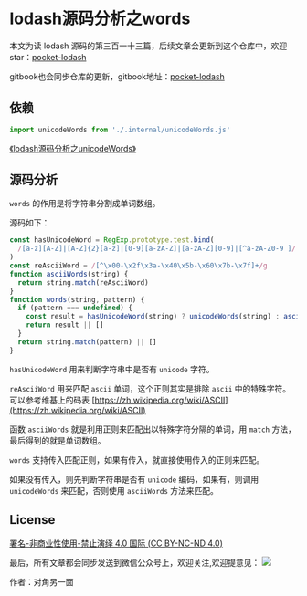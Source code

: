 # lodash源码分析之words

本文为读 lodash 源码的第三百一十三篇，后续文章会更新到这个仓库中，欢迎 star：[pocket-lodash](https://github.com/yeyuqiudeng/pocket-lodash)

gitbook也会同步仓库的更新，gitbook地址：[pocket-lodash](https://www.gitbook.com/book/yeyuqiudeng/pocket-lodash/details)

## 依赖

```javascript
import unicodeWords from './.internal/unicodeWords.js'
```

[《lodash源码分析之unicodeWords》](./internal/unicodeWords.md)

## 源码分析

`words` 的作用是将字符串分割成单词数组。

源码如下：

```javascript
const hasUnicodeWord = RegExp.prototype.test.bind(
  /[a-z][A-Z]|[A-Z]{2}[a-z]|[0-9][a-zA-Z]|[a-zA-Z][0-9]|[^a-zA-Z0-9 ]/
)
const reAsciiWord = /[^\x00-\x2f\x3a-\x40\x5b-\x60\x7b-\x7f]+/g
function asciiWords(string) {
  return string.match(reAsciiWord)
}
function words(string, pattern) {
  if (pattern === undefined) {
    const result = hasUnicodeWord(string) ? unicodeWords(string) : asciiWords(string)
    return result || []
  }
  return string.match(pattern) || []
}
```

`hasUnicodeWord` 用来判断字符串中是否有 `unicode` 字符。

`reAsciiWord` 用来匹配 `ascii` 单词，这个正则其实是排除 `ascii` 中的特殊字符。可以参考维基上的码表 [https://zh.wikipedia.org/wiki/ASCII](https://zh.wikipedia.org/wiki/ASCII)

函数 `asciiWords` 就是利用正则来匹配出以特殊字符分隔的单词，用 `match` 方法，最后得到的就是单词数组。

`words` 支持传入匹配正则，如果有传入，就直接使用传入的正则来匹配。

如果没有传入，则先判断字符串是否有 `unicode` 编码，如果有，则调用 `unicodeWords` 来匹配，否则使用 `asciiWords` 方法来匹配。

## License 

[署名-非商业性使用-禁止演绎 4.0 国际 (CC BY-NC-ND 4.0)](http://creativecommons.org/licenses/by-nc-nd/4.0/)

最后，所有文章都会同步发送到微信公众号上，欢迎关注,欢迎提意见：  ![](https://raw.githubusercontent.com/yeyuqiudeng/resource/master/images/qrcode_front-end-article.jpg) 

作者：对角另一面 

